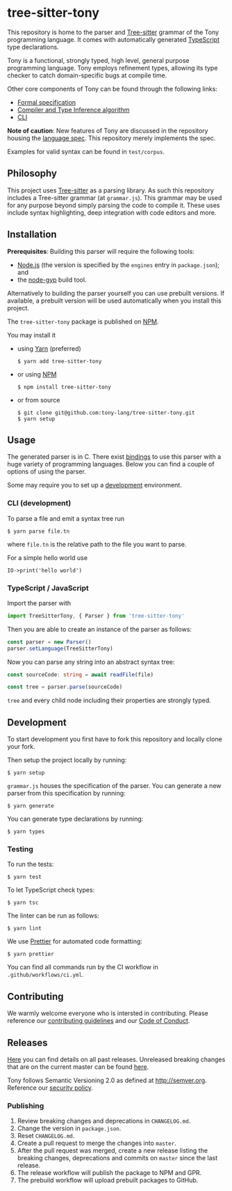 # tree-sitter-tony

This repository is home to the parser and [Tree-sitter](https://github.com/tree-sitter/tree-sitter) grammar of the Tony programming language. It comes with automatically generated [TypeScript](https://www.typescriptlang.org/) type declarations.

Tony is a functional, strongly typed, high level, general purpose programming language. Tony employs refinement types, allowing its type checker to catch domain-specific bugs at compile time.

Other core components of Tony can be found through the following links:

* [Formal specification](https://github.com/tony-lang/spec)
* [Compiler and Type Inference algorithm](https://github.com/tony-lang/tony)
* [CLI](https://github.com/tony-lang/cli)

**Note of caution**: New features of Tony are discussed in the repository housing the [language spec](https://github.com/tony-lang/spec). This repository merely implements the spec.

Examples for valid syntax can be found in `test/corpus`.

## Philosophy

This project uses [Tree-sitter](https://github.com/tree-sitter/tree-sitter) as a parsing library. As such this repository includes a Tree-sitter grammar (at `grammar.js`). This grammar may be used for any purpose beyond simply parsing the code to compile it. These uses include syntax highlighting, deep integration with code editors and more.

## Installation

**Prerequisites**: Building this parser will require the following tools:

* [Node.js](https://nodejs.org/en/) (the version is specified by the `engines` entry in `package.json`); and
* the [node-gyp](https://www.npmjs.com/package/node-gyp/) build tool.

Alternatively to building the parser yourself you can use prebuilt versions. If available, a prebuilt version will be used automatically when you install this project.

The `tree-sitter-tony` package is published on [NPM](https://www.npmjs.com/package/tree-sitter-tony).

You may install it

* using [Yarn](https://yarnpkg.com/) (preferred)

    ```
    $ yarn add tree-sitter-tony
    ```

* or using [NPM](https://docs.npmjs.com/cli/v6/commands/npm)

    ```
    $ npm install tree-sitter-tony
    ```

* or from source

    ```
    $ git clone git@github.com:tony-lang/tree-sitter-tony.git
    $ yarn setup
    ```

## Usage

The generated parser is in C. There exist [bindings](https://github.com/tree-sitter) to use this parser with a huge variety of programming languages. Below you can find a couple of options of using the parser.

Some may require you to set up a [development](#development) environment.

### CLI (development)

To parse a file and emit a syntax tree run

    $ yarn parse file.tn

where `file.tn` is the relative path to the file you want to parse.

For a simple hello world use

```tony
IO->print('hello world')
```

### TypeScript / JavaScript

Import the parser with

```ts
import TreeSitterTony, { Parser } from 'tree-sitter-tony'
```

Then you are able to create an instance of the parser as follows:

```ts
const parser = new Parser()
parser.setLanguage(TreeSitterTony)
```

Now you can parse any string into an abstract syntax tree:

```ts
const sourceCode: string = await readFile(file)

const tree = parser.parse(sourceCode)
```

`tree` and every child node including their properties are strongly typed.

## Development

To start development you first have to fork this repository and locally clone your fork.

Then setup the project locally by running:

    $ yarn setup

`grammar.js` houses the specification of the parser. You can generate a new parser from this specification by running:

    $ yarn generate

You can generate type declarations by running:

    $ yarn types

### Testing

To run the tests:

    $ yarn test

To let TypeScript check types:

    $ yarn tsc

The linter can be run as follows:

    $ yarn lint

We use [Prettier](https://prettier.io/) for automated code formatting:

    $ yarn prettier

You can find all commands run by the CI workflow in `.github/workflows/ci.yml`.

## Contributing

We warmly welcome everyone who is intersted in contributing. Please reference our [contributing guidelines](CONTRIBUTING.md) and our [Code of Conduct](CODE_OF_CONDUCT.md).

## Releases

[Here](https://github.com/tony-lang/tree-sitter-tony/releases/) you can find details on all past releases.
Unreleased breaking changes that are on the current master can be found [here](CHANGELOG.md).

Tony follows Semantic Versioning 2.0 as defined at http://semver.org. Reference our [security policy](SECURITY.md).

### Publishing

1. Review breaking changes and deprecations in `CHANGELOG.md`.
1. Change the version in `package.json`.
1. Reset `CHANGELOG.md`.
1. Create a pull request to merge the changes into `master`.
1. After the pull request was merged, create a new release listing the breaking changes, deprecations and commits on `master` since the last release.
1. The release workflow will publish the package to NPM and GPR.
1. The prebuild workflow will upload prebuilt packages to GitHub.

